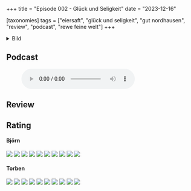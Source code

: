 +++
title = "Episode 002 - Glück und Seligkeit"
date = "2023-12-16"

[taxonomies]
tags = ["eiersaft", "glück und seligkeit", "gut nordhausen", "review", "podcast", "rewe feine welt"]
+++

<!-- <style>
body {
    background-image: url("/img/der-gute-pott.jpg") !important;
}
</style> -->

<details>
<summary>Bild</summary>
<img src="/img/glueck-und-seligkeit.png" />
</details>

## Podcast

<figure>
<audio controls src="/audio/podcasts/episode-002.ogg" type="audio/ogg">
</audio>
</figure>

## Review

## Rating

#### Björn

<img src="/img/egg.png" class="egg-rating-item" />
<img src="/img/egg.png" class="egg-rating-item" />
<img src="/img/egg.png" class="egg-rating-item" />
<img src="/img/egg.png" class="egg-rating-item" />
<img src="/img/egg.png" class="egg-rating-item" />
<img src="/img/empty-egg.png" class="egg-rating-item" />
<img src="/img/empty-egg.png" class="egg-rating-item" />
<img src="/img/empty-egg.png" class="egg-rating-item" />
<img src="/img/empty-egg.png" class="egg-rating-item" />
<img src="/img/empty-egg.png" class="egg-rating-item" />

#### Torben

<img src="/img/egg.png" class="egg-rating-item" />
<img src="/img/egg.png" class="egg-rating-item" />
<img src="/img/egg.png" class="egg-rating-item" />
<img src="/img/egg.png" class="egg-rating-item" />
<img src="/img/egg.png" class="egg-rating-item" />
<img src="/img/empty-egg.png" class="egg-rating-item" />
<img src="/img/empty-egg.png" class="egg-rating-item" />
<img src="/img/empty-egg.png" class="egg-rating-item" />
<img src="/img/empty-egg.png" class="egg-rating-item" />
<img src="/img/empty-egg.png" class="egg-rating-item" />